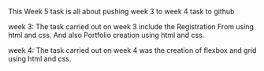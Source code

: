 This Week 5 task is all about pushing week 3 to week 4 task to github

week 3: The task carried out on week 3 include the Registration From using html and css. And also Portfolio creation using html and css.

week 4: The task carried out on week 4 was the creation of flexbox and grid using html and css.
